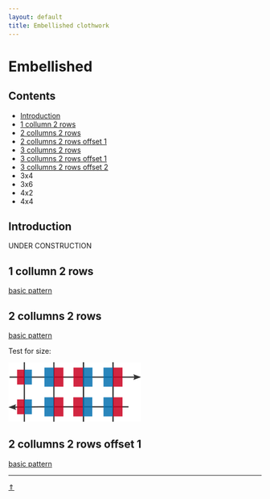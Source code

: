 ```yaml
---
layout: default
title: Embellished clothwork
---
```


# Embellished

## Contents

* [Introduction](#introduction)
* [1 collumn 2 rows](#1_collumns_2_rows)
* [2 collumns 2 rows](#2_collumns_2_rows)
* [2 collumns 2 rows offset 1](#2_collumns_2_rows_offset_1)
* [3 collumns 2 rows](#3x2)
* [3 collumns 2 rows offset 1](#3x2+1)
* [3 collumns 2 rows offset 2](#3x2+2)
* 3x4
* 3x6
* 4x2
* 4x4


## Introduction

<span class="b-red">UNDER CONSTRUCTION</span>

 

[p-fusion]: ../docs/misca#fusion

## 1 collumn 2 rows

[basic pattern][b-120]

[b-120]: /GroundForge/tiles?patchWidth=12&patchHeight=12&paintStitches=ctc&n1=ctc&b1=cc&a1=ctctctct&n2=ctctctct&b2=ctc&footside=r,1&tile=8,1&headside=8,r&shiftColsSW=0&shiftRowsSW=2&shiftColsSE=1&shiftRowsSE=2

## 2 collumns 2 rows

[basic pattern][b-220]

Test for size:

[![test][p-test]][b-220]

[p-test]: /images/ec/test.png

[b-220]: /GroundForge/tiles?patchWidth=12&patchHeight=12&paintStitches=cc&n1=ctc&c1=ctc&b1=cc&a1=ctctctct&n2=ctctctct&c2=ctc&b2=ctc&footside=r,1&tile=88,11&headside=8,r&shiftColsSW=0&shiftRowsSW=2&shiftColsSE=2&shiftRowsSE=2

## 2 collumns 2 rows offset 1

[basic pattern][b-221]

[b-221]: /GroundForge/tiles?patchWidth=12&patchHeight=12&paintStitches=cc&n1=ctc&c1=ctc&b1=cc&a1=ctctctct&n2=ctctctct&c2=ctc&b2=ctc&&footside=r,1&tile=88,11&headside=8,r&shiftColsSW=-1&shiftRowsSW=2&shiftColsSE=1&shiftRowsSE=2




***
[&uArr;]()

